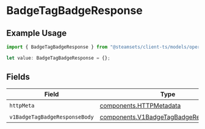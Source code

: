 # BadgeTagBadgeResponse

## Example Usage

```typescript
import { BadgeTagBadgeResponse } from "@steamsets/client-ts/models/operations";

let value: BadgeTagBadgeResponse = {};
```

## Fields

| Field                                                                                            | Type                                                                                             | Required                                                                                         | Description                                                                                      |
| ------------------------------------------------------------------------------------------------ | ------------------------------------------------------------------------------------------------ | ------------------------------------------------------------------------------------------------ | ------------------------------------------------------------------------------------------------ |
| `httpMeta`                                                                                       | [components.HTTPMetadata](../../models/components/httpmetadata.md)                               | :heavy_check_mark:                                                                               | N/A                                                                                              |
| `v1BadgeTagBadgeResponseBody`                                                                    | [components.V1BadgeTagBadgeResponseBody](../../models/components/v1badgetagbadgeresponsebody.md) | :heavy_minus_sign:                                                                               | OK                                                                                               |